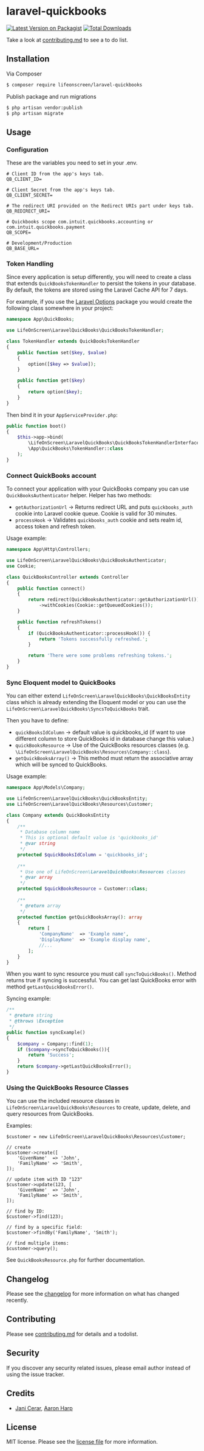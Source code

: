 # laravel-quickbooks

[![Latest Version on Packagist][ico-version]][link-packagist]
[![Total Downloads][ico-downloads]][link-downloads]

Take a look at [contributing.md](contributing.md) to see a to do list.

## Installation

Via Composer

``` bash
$ composer require lifeonscreen/laravel-quickbooks
```

Publish package and run migrations

``` bash
$ php artisan vendor:publish
$ php artisan migrate
```

## Usage

### Configuration

These are the variables you need to set in your .env.

```
# Client ID from the app's keys tab.
QB_CLIENT_ID=

# Client Secret from the app's keys tab.
QB_CLIENT_SECRET=

# The redirect URI provided on the Redirect URIs part under keys tab.
QB_REDIRECT_URI=

# Quickbooks scope com.intuit.quickbooks.accounting or com.intuit.quickbooks.payment
QB_SCOPE=

# Development/Production
QB_BASE_URL=
```

### Token Handling

Since every application is setup differently, you will need to create a class that extends `QuickBooksTokenHandler` to persist the tokens in your database. By default, the tokens are stored using the Laravel Cache API for 7 days.

For example, if you use the [Laravel Options](https://github.com/appstract/laravel-options) package you would create the following class somewhere in your project:

```php
namespace App\QuickBooks;

use LifeOnScreen\LaravelQuickBooks\QuickBooksTokenHandler;

class TokenHandler extends QuickBooksTokenHandler
{
    public function set($key, $value)
    {
        option([$key => $value]);
    }

    public function get($key)
    {
        return option($key);
    }
}
```

Then bind it in your `AppServiceProvider.php`:

```php
public function boot()
{        
    $this->app->bind(
        \LifeOnScreen\LaravelQuickBooks\QuickBooksTokenHandlerInterface::class, 
        \App\QuickBooks\TokenHandler::class
    );
}
```

### Connect QuickBooks account

To connect your application with your QuickBooks company you can use `QuickBooksAuthenticator` helper.
Helper has two methods:
* `getAuthorizationUrl` -> Returns redirect URL and puts `quickbooks_auth` cookie into Laravel cookie queue. 
Cookie is valid for 30 minutes.
* `processHook` -> Validates `quickbooks_auth` cookie and sets realm id, access token and refresh token.

Usage example:

```php
namespace App\Http\Controllers;

use LifeOnScreen\LaravelQuickBooks\QuickBooksAuthenticator;
use Cookie;

class QuickBooksController extends Controller
{
    public function connect()
    {
        return redirect(QuickBooksAuthenticator::getAuthorizationUrl())
            ->withCookies(Cookie::getQueuedCookies());
    }

    public function refreshTokens()
    {
        if (QuickBooksAuthenticator::processHook()) {
            return 'Tokens successfully refreshed.';
        }

        return 'There were some problems refreshing tokens.';
    }
}
```

### Sync Eloquent model to QuickBooks

You can either extend `LifeOnScreen\LaravelQuickBooks\QuickBooksEntity` class which is already 
extending the Eloquent model or you can use the `LifeOnScreen\LaravelQuickBooks\SyncsToQuickBooks` trait.

Then you have to define:
 * `quickBooksIdColumn` -> default value is quickbooks_id (if want to use different column to store QuickBooks id in database change this value.)
 * `quickBooksResource` -> Use of the QuickBooks resources classes (e.g. `\LifeOnScreen\LaravelQuickBooks\Resources\Company::class`).
 * `getQuickBooksArray()` -> This method must return the associative array which will be synced to QuickBooks.

Usage example:

```php
namespace App\Models\Company;

use LifeOnScreen\LaravelQuickBooks\QuickBooksEntity;
use LifeOnScreen\LaravelQuickBooks\Resources\Customer;

class Company extends QuickBooksEntity
{
    /**
     * Database column name
     * This is optional default value is 'quickbooks_id'
     * @var string
     */
    protected $quickBooksIdColumn = 'quickbooks_id';
        
    /**
     * Use one of LifeOnScreen\LaravelQuickBooks\Resources classes
     * @var array
     */
    protected $quickBooksResource = Customer::class;
    
    /**
     * @return array
     */
    protected function getQuickBooksArray(): array
    {
        return [
            'CompanyName'  => 'Example name',
            'DisplayName'  => 'Example display name',
            //...
        ];
    }
}
```
When you want to sync resource you must call `syncToQuickBooks()`. Method returns true if syncing is successful.
You can get last QuickBooks error with method `getLastQuickBooksError()`.

Syncing example:

```php
/**
 * @return string
 * @throws \Exception
 */
public function syncExample()
{
    $company = Company::find(1);
    if ($company->syncToQuickBooks()){
        return 'Success';
    }
    return $company->getLastQuickBooksError();
}
```

### Using the QuickBooks Resource Classes

You can use the included resource classes in `LifeOnScreen\LaravelQuickBooks\Resources` to create, update, delete, and query resources from QuickBooks. 

Examples:
```
$customer = new LifeOnScreen\LaravelQuickBooks\Resources\Customer;

// create
$customer->create([
    'GivenName'  => 'John',
    'FamilyName' => 'Smith',
]);

// update item with ID "123"
$customer->update(123, [
    'GivenName'  => 'John',
    'FamilyName' => 'Smith',
]);

// find by ID:
$customer->find(123);

// find by a specific field:
$customer->findBy('FamilyName', 'Smith');

// find multiple items:
$customer->query();
```

See `QuickBooksResource.php` for further documentation. 

## Changelog

Please see the [changelog](changelog.md) for more information on what has changed recently.

## Contributing

Please see [contributing.md](contributing.md) for details and a todolist.

## Security

If you discover any security related issues, please email author instead of using the issue tracker.

## Credits

- [Jani Cerar](https://github.com/janicerar), [Aaron Harp](https://github.com/arharp)

## License

MIT license. Please see the [license file](license.md) for more information.

[ico-version]: https://img.shields.io/packagist/v/lifeonscreen/laravel-quickbooks.svg?style=flat-square
[ico-downloads]: https://img.shields.io/packagist/dt/lifeonscreen/laravel-quickbooks.svg?style=flat-square

[link-packagist]: https://packagist.org/packages/lifeonscreen/laravel-quickbooks
[link-downloads]: https://packagist.org/packages/lifeonscreen/laravel-quickbooks
[link-author]: https://github.com/LifeOnScreen